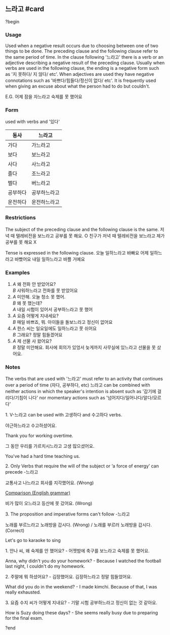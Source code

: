 ## 느라고 #card
?begin
### Usage
Used when a negative result occurs due to choosing between one of two things to be done. The preceding clause and the following clause refer to the same period of time.
In the clause following '느라고' there is a verb or an adjective describing a negative result of the preceding clause. Usually when verbs are used in the following clause, the ending is a negative form such as '지 못하다/ 지 않다/ etc'. When adjectives are used they have negative connotations such as '바쁘다/힘들다/정신이 없다/ etc'. It is frequently used when giving an excuse about what the person had to do but couldn't.

E.G. 어제 잠을 자느라고 숙제를 못 했어요
### Form
used with verbs and '있다'

| 동사   | 느라고    |
| ---- | ------ |
| 가다   | 가느라고   |
| 보다   | 보느라고   |
| 사다   | 사느라고   |
| 졸다   | 조느라고   |
| 벌다   | 버느라고   |
| 공부하다 | 공부하느라고 |
| 운전하다 | 운전하느라고 |
### Restrictions
The subject of the preceding clause and the following clause is the same.
저녁 때 텔레비전을 보느라고 공부를 못 해요. O
친구가 저녁 때 텔레비전을 보느라고 제가 공부를 못 해요 X

Tense is expressed in the following clause.
오늘 일하느라고 바빠요
어제 일하느라고 바빴어요
내일 일하느라고 바쁠 거예요
### Examples
1. *A* 왜 전화 안 받았어요? <br>
   *B* 샤워하느라고 전화를 못 받았어요
2. *A* 미안해. 오늘 청소 못 했어.<br>
   *B* 왜 못 했는데?<br>
   *A* 내일 시험이 있어서 공부하느라고 못 했어
1. *A* 요즘 어떻게 지내세요?<br>
   *B* 매일 바쁘죠, 뭐. 아이들을 돌보느라고 정신이 없어요
2. *A* 한스 씨는 일요일에도 일하느라고 못 쉬어요<br>
   *B* 그래요? 정말 힘들겠어요
2. *A* 제 선물 사 왔어요?<br>
   *B* 정말 미안해요.  회사에 회의가 있엉서 늦게까지 사무실에 있느라고 선물을 못 샀어요.
### Notes
The verbs that are used with '느라고' must refer to an activity that continues over a period of time (자다, 공부하다, etc) 느라고 can be combined with neither actions in which the speaker's intention is absent such as '감기에 걸리다/기침이 나다' nor momentary actions such as '넘어지다/일어나다/알다/모르다'

1\. V-느라고 can be used with 고생하다 and 수고하다 verbs.

야근하느라고 수고하셨어요.

Thank you for working overtime.

그 동안 우리를 가르치시느라고 고생 많으셨어요.

You've had a hard time teaching us.

2\. Only Verbs that require the will of the subject or ‘a force of energy’ can precede -느라고

교통사고 나느라고 회사를 지각했어요. (Wrong)

[Comparison (English grammar)](https://humix.com/redirect?url=https%3A%2F%2Fworldenglishblog.com%2Fhumix%2Fvideo%2F1f088b5eacd5937b1eaea0165d686a6fbb30900c438b092ecabdff34f74180ad)

비가 많이 오느라고 등산에 못 갔어요. (Wrong)

3\. The proposition and imperative forms can't follow -느라고

노래를 부르느라고 노래방을 갑시다. (Wrong) / 노래를 부르러 노래방을 갑시다. (Correct)

Let's go to karaoke to sing

1\. 안나 씨, 왜 숙제를 안 했어요?
\- 어젯밤에 축구를 보느라고 숙제를 못 했어요.

Anna, why didn't you do your homework?
\- Because I watched the football last night, I couldn't do my homework.

2\. 주말에 뭐 하셨어요?
\- 김장했어요. 김장하느라고 정말 힘들었어요.

What did you do in the weekend?
\- I made kimchi. Because of that, I was really exhausted.

3\. 요즘 수지 씨가 어떻게 지내요?
\- 기말 시험 공부하느라고 정신이 없는 것 같아요.

How is Suzy doing these days?
\- She seems really busy due to preparing for the final exam.
<!--SR:!2025-07-23,3,250-->

?end